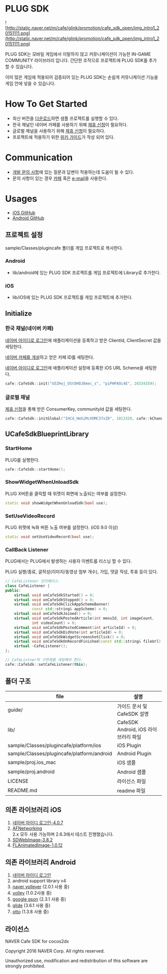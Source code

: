 # PLUG SDK

![http://static.naver.net/m/cafe/glink/promotion/cafe_sdk_open/img_intro1_20151111.png](http://static.naver.net/m/cafe/glink/promotion/cafe_sdk_open/img_intro1_20151111.png)

PLUG SDK는 모바일 게임에서 이탈하지 않고 커뮤니케이션이 가능한 IN-GAME COMMUNITY 라이브러리 입니다. 간단한 조작으로 프로젝트에 PLUG SDK를 추가 할 수 있습니다.

이미 많은 게임에 적용되어 검증되어 있는 PLUG SDK는 손쉽게 커뮤니케이션 기능을 게임 안에 넣을 수 있습니다.

# How To Get Started
- 최신 버전을 [다운로드](https://github.com/naver/cafe-sdk-unreal/archive/master.zip)하면 샘플 프로젝트를 실행할 수 있다.
- 한국 채널인 네이버 카페를 사용하기 위해 [제휴 신청](https://github.com/naver/cafe-sdk-ios/wiki/%5B%ED%95%9C%5D-%EC%84%A0%ED%96%89-%EC%9E%91%EC%97%85)이 필요하다.
- 글로벌 채널을 사용하기 위해 [제휴 신청](https://github.com/naver/cafe-sdk-ios/wiki/%5B%ED%95%9C%5D%20%EA%B8%80%EB%A1%9C%EB%B2%8C%20%EB%84%A4%EC%9D%B4%EB%B2%84%20%EC%B9%B4%ED%8E%98%20%EC%82%AC%EC%9A%A9)이 필요하다.
- 프로젝트에 적용하기 위한 [위키 가이드](https://github.com/naver/cafe-sdk-unreal/wiki)가 작성 되어 있다.

# Communication
- [개발 문의 사항](http://cafe.naver.com/ArticleList.nhn?search.clubid=28285034&search.menuid=13&search.boardtype=L)에 있는 질문과 답변이 적용하는데 도움이 될 수 있다.
- 문의 사항이 있는 경우 [카페](http://cafe.naver.com/navercafesdk) 혹은 [e-mail](dl_navercafesdk@navercorp.com)을 사용한다.

# Usages
- [iOS GitHub](https://github.com/naver/cafe-sdk-ios)
- [Android GitHub](https://github.com/naver/cafe-sdk-android)

## 프로젝트 설정
sample/Classes/plugincafe 폴더를 게임 프로젝트로 복사한다.

### Android
- lib/android에 있는 PLUG SDK 프로젝트를 게임 프로젝트에 Library로 추가한다.

### iOS
- lib/iOS에 있는 PLUG SDK 프로젝트를 게임 프로젝트에 추가한다.

## Initialize
### 한국 채널(네이버 카페)

[네이버 아이디로 로그인](https://developers.naver.com/products/login/api)에 애플리케이션을 등록하고 받은 ClientId, ClientSecret 값을 세팅한다.

[네이버 카페를 개설](http://section.cafe.naver.com/)하고 얻은 카페 ID를 세팅한다.

[네이버 아이디로 로그인](https://developers.naver.com/products/login/api)에 애플리케이션 설정에 등록한 iOS URL Scheme을 세팅한다.

```cpp
cafe::CafeSdk::init("U5ZHoj_OStOHOJ8mec_s", "piPHPA9i4E", 28334359);
```



### 글로벌 채널
[제휴 신청](https://github.com/naver/cafe-sdk-ios/wiki/%5B%ED%95%9C%5D%20%EA%B8%80%EB%A1%9C%EB%B2%8C%20%EB%84%A4%EC%9D%B4%EB%B2%84%20%EC%B9%B4%ED%8E%98%20%EC%82%AC%EC%9A%A9)을 통해 받은 ConsumerKey, communityId 값을 세팅한다.

```cpp
cafe::CafeSdk::initGlobal("IHCd_HmSiMcXOMC37xZ8", 1013329, cafe::kChannelCodeNone);
```

## UCafeSdkBlueprintLibrary

### StartHome
PLUG를 실행한다.

```cpp
cafe::CafeSdk::startHome();
```

### ShowWidgetWhenUnloadSdk

PLUG X버튼을 클릭할 때 위젯이 화면에 노출되는 여부를 설정한다.

```cpp
static void showWidgetWhenUnloadSdk(bool use);
```

### SetUseVideoRecord

PLUG 위젯에 녹화 버튼 노출 여부를 설정한다. (iOS 9.0 이상)


```cpp
static void setUseVideoRecord(bool use);
```

### CallBack Listener
PLUG에서는 PLUG에서 발생하는 사용자 이벤트를 리스닝 할 수 있다.

PLUG 실행/종료, 글작성(이미지/동영상 첨부 개수), 가입, 댓글 작성, 투표 등이 있다.

```cpp
// CafeListener 인터페이스.
class CafeListener {
public:
    virtual void onCafeSdkStarted() = 0;
    virtual void onCafeSdkStopped() = 0;
    virtual void onCafeSdkClickAppSchemeBanner(
            const std::string& appScheme) = 0;
    virtual void onCafeSdkJoined() = 0;
    virtual void onCafeSdkPostedArticle(int menuId, int imageCount,
            int videoCount) = 0;
    virtual void onCafeSdkPostedComment(int articleId) = 0;
    virtual void onCafeSdkDidVote(int articleId) = 0;
    virtual void onCafeSdkWidgetScreenshotClick() = 0;
    virtual void onCafeSdkOnRecordFinished(const std::string& fileUrl) = 0;
    virtual ~CafeListener();
};

// CafeListner의 구현체를 세팅해야 한다.
cafe::CafeSdk::setCafeListener(this);
```

폴더 구조
-------------

file | 설명
---	| ---
guide/ | 가이드 문서 및 CafeSDK 설명
lib/ | CafeSDK Android, iOS 라이브러리 파일
sample/Classes/plugincafe/platform/ios | iOS Plugin
sample/Classes/plugincafe/platform/android | Android Plugin
sample/proj.ios_mac		| iOS 샘플
sample/proj.android		| Android 샘플
LICENSE | 라이선스 파일
README.md | readme 파일


의존 라이브러리 iOS
-------------

1. [네이버 아이디 로그인-4.0.7](https://nid.naver.com/devcenter/docs.nhn?menu=IOS)
2. [AFNetworking](https://github.com/AFNetworking/AFNetworking)
<br>2.x 모두 사용 가능하며 2.6.3에서 테스트 진행했습니다.
3. [SDWebImage-3.8.2](https://github.com/rs/SDWebImage)
4. [FLAnimatedImage-1.0.12](https://github.com/Flipboard/FLAnimatedImage)


의존 라이브러리 Android
-------------

1. [네이버 아이디 로그인](https://nid.naver.com/devcenter/docs.nhn?menu=Android)
2. android support library v4
3. [naver volleyer](http://mvnrepository.com/artifact/com.navercorp.volleyextensions/volleyer)   (2.0.1 사용 중)
4. [volley](http://mvnrepository.com/artifact/com.mcxiaoke.volley/library/) (1.0.2사용 중)
5. [google gson](http://mvnrepository.com/artifact/com.google.code.gson/gson)  (2.3.1 사용 중)
6. [glide](http://mvnrepository.com/artifact/com.github.bumptech.glide/glide)  (3.6.1 사용 중)
7. [otto](http://mvnrepository.com/artifact/com.squareup/otto)  (1.3.8 사용 중)

라이선스
-------------
NAVER Cafe SDK for cocos2dx

Copyright 2016 NAVER Corp.
All rights reserved.

Unauthorized use, modification and redistribution of this software are strongly prohibited.
